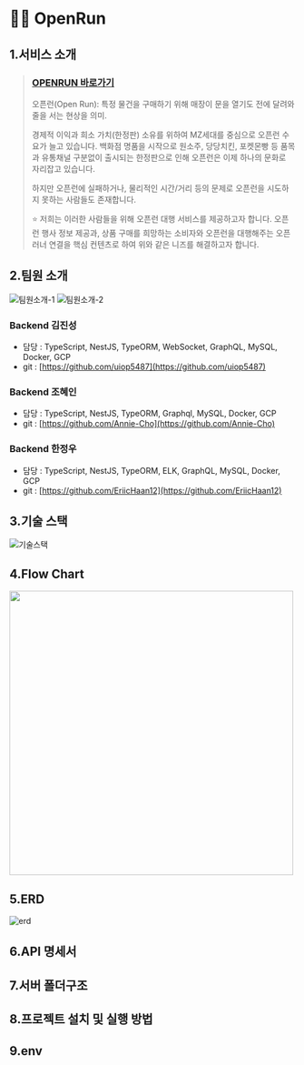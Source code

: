 # 🏃‍♂️ OpenRun

## 1.서비스 소개

> ### [OPENRUN 바로가기](https://openrun.site)
> 오픈런(Open Run): 특정 물건을 구매하기 위해 매장이 문을 열기도 전에 달려와 줄을 서는 현상을 의미.
>
> 경제적 이익과 희소 가치(한정판) 소유를 위하여 MZ세대를 중심으로 오픈런 수요가 늘고 있습니다. 백화점 명품을 시작으로 원소주, 당당치킨, 포켓몬빵 등 품목과 유통채널 구분없이 출시되는 한정판으로 인해 오픈런은 이제 하나의 문화로 자리잡고 있습니다.
> 
> 하지만 오픈런에 실패하거나, 물리적인 시간/거리 등의 문제로 오픈런을 시도하지 못하는 사람들도 존재합니다.
>
> ⭐️ 저희는 이러한 사람들을 위해 오픈런 대행 서비스를 제공하고자 합니다. 오픈런 행사 정보 제공과, 상품 구매를 희망하는 소비자와 오픈런을 대행해주는 오픈러너 연결을 핵심 컨텐츠로 하여 위와 같은 니즈를 해결하고자 합니다.

## 2.팀원 소개
![팀원소개-1](https://user-images.githubusercontent.com/99185757/192174460-f6fc2b03-e1bb-4904-a871-57b68585ddbe.png)
![팀원소개-2](https://user-images.githubusercontent.com/99185757/192174469-792495d1-0a95-43df-8b8b-260b12d833fa.png)

### Backend 김진성

- 담당 : TypeScript, NestJS, TypeORM, WebSocket, GraphQL, MySQL, Docker, GCP
- git : [https://github.com/uiop5487](https://github.com/uiop5487)

### Backend 조혜인

- 담당 : TypeScript, NestJS, TypeORM, Graphql, MySQL, Docker, GCP
- git : [https://github.com/Annie-Cho](https://github.com/Annie-Cho)

### Backend 한정우

- 담당 : TypeScript, NestJS, TypeORM, ELK, GraphQL, MySQL, Docker, GCP
- git : [https://github.com/EriicHaan12](https://github.com/EriicHaan12)

## 3.기술 스택
![기술스택](https://user-images.githubusercontent.com/99185757/192178471-ee8d61e0-2d86-4104-a075-7b37dbcb31fb.png)

## 4.Flow Chart
<img src="https://user-images.githubusercontent.com/99185757/192178557-9c3a7518-2752-4791-96a4-303ff809b93f.png" width="500">

## 5.ERD
![erd](https://user-images.githubusercontent.com/99185757/192178709-39681dee-a64a-447f-a9ba-815b4d8960c3.png)

## 6.API 명세서

## 7.서버 폴더구조

## 8.프로젝트 설치 및 실행 방법

## 9.env
